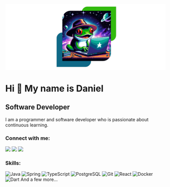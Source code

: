 ![Rana programando en la galaxia](src/images/rana.png)

# Hi 👋 My name is Daniel

## Software Developer

I am a programmer and software developer who is passionate about continuous learning.

### Connect with me:   

<a href="https://github.com/soyJDan"><img src="https://raw.githubusercontent.com/get-icon/geticon/fc0f660daee147afb4a56c64e12bde6486b73e39/icons/github-icon.svg" width="48px"></a>
<a href="https://www.linkedin.com/in/soyJDan"><img src="https://raw.githubusercontent.com/get-icon/geticon/fc0f660daee147afb4a56c64e12bde6486b73e39/icons/linkedin-icon.svg" width="48px"></a>
<a href="https://twitter.com/soyJDan"><img src="https://raw.githubusercontent.com/get-icon/geticon/fc0f660daee147afb4a56c64e12bde6486b73e39/icons/twitter.svg" width="48px"></a>               

### Skills:

<img alt="Java" src="https://raw.githubusercontent.com/get-icon/geticon/fc0f660daee147afb4a56c64e12bde6486b73e39/icons/java.svg" width="48"/>
<img alt="Spring" src="https://raw.githubusercontent.com/get-icon/geticon/fc0f660daee147afb4a56c64e12bde6486b73e39/icons/spring.svg" width="48"/>
<img alt="TypeScript" src="https://raw.githubusercontent.com/get-icon/geticon/fc0f660daee147afb4a56c64e12bde6486b73e39/icons/typescript-icon.svg" width="48"/>
<img alt="PostgreSQL" src="https://raw.githubusercontent.com/get-icon/geticon/fc0f660daee147afb4a56c64e12bde6486b73e39/icons/postgresql.svg" width="48"/>
<img alt="Git" src="https://raw.githubusercontent.com/get-icon/geticon/fc0f660daee147afb4a56c64e12bde6486b73e39/icons/git-icon.svg" width="48"/>
<img alt="React" src="https://raw.githubusercontent.com/get-icon/geticon/fc0f660daee147afb4a56c64e12bde6486b73e39/icons/react.svg" width="48"/>
<img alt="Docker" src="https://raw.githubusercontent.com/get-icon/geticon/fc0f660daee147afb4a56c64e12bde6486b73e39/icons/docker-icon.svg" width="48"/>
<img alt="Dart" src="https://raw.githubusercontent.com/get-icon/geticon/fc0f660daee147afb4a56c64e12bde6486b73e39/icons/dart.svg" width="48">
And a few more...